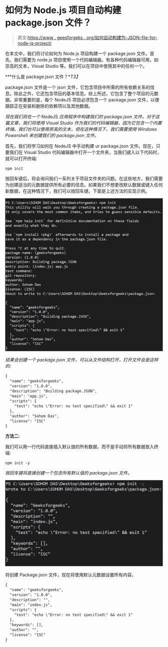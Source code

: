 # 如何为 Node.js 项目自动构建 package.json 文件？

> 原文:[https://www . geesforgeks . org/如何自动构建包-JSON-file-for-node-js-project/](https://www.geeksforgeeks.org/how-to-automatically-build-the-package-json-file-for-node-js-projects/)

在本文中，我们将讨论如何为 Node.js 项目构建一个 package.json 文件。首先，我们需要为 node.js 项目使用一个代码编辑器。有各种代码编辑器可用，如崇高的文本，Visual Studio 等。我们可以在项目中使用其中的任何一个。

***什么是 package.json 文件？**T3】*

package.json 文件是一个 json 文件，它包含项目中所需的所有依赖关系的信息。除此之外，它还包含项目的基本信息。综上所述，它包含了整个项目的元数据。非常重要的是，每个 NodeJS 项目必须包含一个 package.json 文件，以便跟踪正在安装和删除的依赖项以及其他数据。

*现在我们将在一个* NodeJS *应用程序中构建我们的 package.json 文件。对于这篇文章，我们将使用 Visual Studio 作为我们的代码编辑器，因为它包含一个内置终端。我们也可以使用崇高的文本，但在这种情况下，我们需要使用 Windows Powershell 来创建我们的 package.json 文件。*

首先，我们将学习如何在 NodeJS 中手动构建 ur package.json 文件。现在，只要我们在 Visual Studio 代码编辑器中打开一个文件夹，当我们键入以下代码时，就可以打开终端:

```
npm init
```

按回车键后，将会询问我们一系列关于项目文件夹的问题。在这些地方，我们需要为创建适当的元数据提供所有必要的信息。如果我们不想更改默认数据或键入任何新数据，在这种情况下，我们可以按回车键。下面是上述方法的实现示例。

![](img/a14d9d88b449d6871e08556fd1cbef68.png)

*结果会创建一个 package.json 文件，可以从文件结构打开，打开文件会是这样的:*

```
{
  "name": "geeksforgeeks",
  "version": "1.0.0",
  "description": "Building package.JSON",
  "main": "app.js",
  "scripts": {
    "test": "echo \"Error: no test specified\" && exit 1"
  },
  "author": "Sohom Das",
  "license": "ISC"
}
```

**方法二:**

我们可以用一行代码直接插入默认值的所有数据，而不是手动将所有数据放入终端:

```
npm init -y
```

*按回车键将直接创建一个包含所有默认值的 package.json 文件。*

![](img/94e4fcec162abb62a7dc9698c0ed5b91.png)

将创建 Package.json 文件，现在将使用默认元数据设置所有内容。

```
{
  "name": "geeksforgeeks",
  "version": "1.0.0",
  "description": "",
  "main": "index.js",
  "scripts": {
    "test": "echo \"Error: no test specified\" && exit 1"
  },
  "keywords": [],
  "author": "",
  "license": "ISC"
}
```